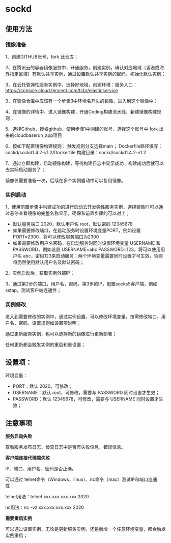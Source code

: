 # sockd

## 使用方法

### 镜像准备

1、创建GITHUB账号，fork 此仓库；

2、在腾讯云的容器镜像服务中，开通服务，创建实例，确认对应地域（香港或海外指定区域）有默认共享实例，通过设置默认共享实例的密码，初始化默认实例；

3、在云托管弹性服务实例中，选择好地域，创建环境：服务入口：https://console.cloud.tencent.com/tcbr/elasticservice

3、在镜像仓库中应该有一个步骤3中环境名开头的镜像，进入到这个镜像中；

4、在镜像的详情中，进入镜像构建，开通Coding构建流水线，新建镜像构建规则；

5、选择Github，授权github，使用步骤1中创建的账号，选择这个账号中 fork 出来的cloudbaserun_app项目

6、按如下配置镜像构建规则：
    触发规则分支选择main；
    Dockerfile路径填写：sockd/sockd1.4.2-v1.2/Dockerfile
    构建目录：sockd/sockd1.4.2-v1.2

7、通过立即构建，启动镜像构建，等待构建日志中显示成功；构建成功后就可以去实际启动服务了；


镜像仅需要准备一次，后续在多个实例启动中可以复用镜像。

### 实例启动

1、使用前置步骤中构建成功的进行启动云开发弹性服务实例，选择镜像时可以通过悬停查看镜像的完整名称显示，确保和前置步骤的可以对上；

* 默认服务端口 2020，默认用户名 root，默认密码 12345678
* 如果需要修改端口，在启动服务时设置环境变量PORT，例如设置 PORT=2300，将可以修改服务端口为2300
* 如果需要修改用户名密码，在启动服务时同时设置环境变量 USERNAME 和 PASSWORD，例如设置 USERNAME=abc PASSWORD=123，将可以使用用户名 abc，密码123来启动服务；两个环境变量需要同时设置才可生效，否则将仍然使用默认用户名及默认密码；

2、实例启动后，获取实例外部IP；

3、通过第2步的端口，用户名，密码，第3步的IP，配置socks5客户端，例如sstap，测试客户端连通性；


### 实例修改

进入到需要修改的实例中，通过实例设置，可以修改环境变量，按需修改端口、用户名、密码，设置规则如设置项说明；

通过更新服务实例，也可以选择新的镜像进行更新部署；

任何更新都会触发实例的重启和重设置；


## 设置项：

环境变量：

* PORT：默认 2020，可修改；
* USERNAME：默认 root，可修改，需要与 PASSWORD 同时设置才生效；
* PASSWORD：默认 12345678，可修改，需要与 USERNAME 同时设置才生效；

## 注意事项

**服务启动失败**

查看服务发布日志，检查日志中是否有失败信息，错误信息。

**客户端连接代理端失败**

IP、端口、用户名、密码是否正确。

可以通过 telnet命令（Windows，linux）、nc命令（mac）测试IP和端口连通性：

telnet用法：telnet xxx.xxx.xxx.xxx 2020

nc用法：nc -vz xxx.xxx.xxx.xxx 2020

**需要重启实例**

可以通过设置实例，无论是更新服务实例，还是新增一个任意环境变量，都会触发实例重启；


